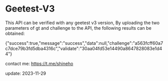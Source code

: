 # Geetest-V3
This API can be verified with any geetest v3 version, By uploading the two parameters of gt and challenge to the API, the following results can be obtained:

{"success":true,"message":"success","data":null,"challenge":"a563fcff60a7c7dce79b3fd5dba4316c","validate":"30aa04fd53e14490a8647828083e1d44"}

contact me: https://t.me/shineho

update: 2023-11-29
